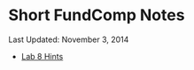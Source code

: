 # Short FundComp Notes  
Last Updated: November 3, 2014

- [Lab 8 Hints](20141103-lab-8-hints.html)
